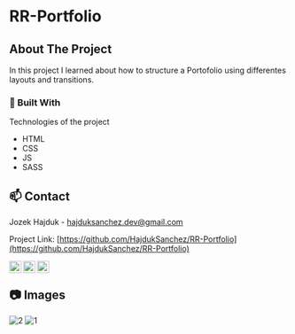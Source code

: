 # RR-Portfolio

<!-- ABOUT THE PROJECT -->
## About The Project

In this project I learned about how to structure a Portofolio using differentes layouts and transitions.

### 🚧 Built With
Technologies of the project
* HTML
* CSS
* JS
* SASS

<!-- CONTACT -->
## 📫 Contact

Jozek Hajduk - hajduksanchez.dev@gmail.com

Project Link: [https://github.com/HajdukSanchez/RR-Portfolio](https://github.com/HajdukSanchez/RR-Portfolio)

[<img align="left" alt="LinkedIn" width="22px" src="https://cdn.jsdelivr.net/npm/simple-icons@v3/icons/linkedin.svg" />](https://www.linkedin.com/in/jozek-hajduk/)
[<img align="left" alt="Twitter" width="22px" src="https://cdn.jsdelivr.net/npm/simple-icons@v3/icons/twitter.svg" />](https://twitter.com/HajdukJozek)
[<img align="left" alt="GitHub" width="22px" src="https://cdn.jsdelivr.net/npm/simple-icons@v3/icons/github.svg" />](https://github.com/HajdukSanchez)

<br>

<!-- IMAGES -->
## 📷 Images
![2](https://user-images.githubusercontent.com/76627513/145284405-6ef559a0-551d-4f7e-b27e-f7125b04550c.png)
![1](https://user-images.githubusercontent.com/76627513/145284412-74d0c1cd-4590-437c-aa35-b84796a9d55d.png)
